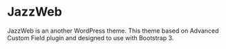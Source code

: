 # JazzWeb
JazzWeb is an another WordPress theme.
This theme based on Advanced Custom Field plugin and designed to use with Bootstrap 3.
